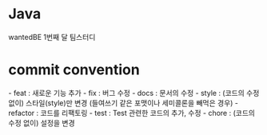 # Java
wantedBE 1번째 달 팀스터디 

<H1>commit convention</H1>
- feat : 새로운 기능 추가
- fix : 버그 수정
- docs : 문서의 수정
- style : (코드의 수정 없이) 스타일(style)만 변경 (들여쓰기 같은 포맷이나 세미콜론을 빼먹은 경우)
- refactor : 코드를 리팩토링
- test : Test 관련한 코드의 추가, 수정
- chore : (코드의 수정 없이) 설정을 변경
